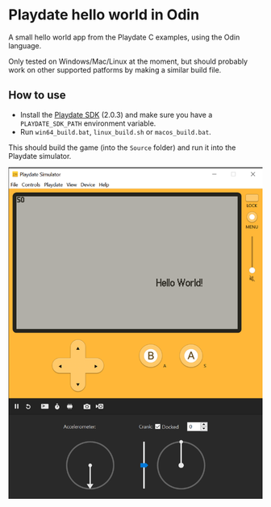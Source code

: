# Playdate hello world in Odin

A small hello world app from the Playdate C examples, using the Odin language.

Only tested on Windows/Mac/Linux at the moment, but should probably work on other supported patforms by making a similar build file.

## How to use

- Install the [Playdate SDK](https://play.date/dev/) (2.0.3) and make sure you have a `PLAYDATE_SDK_PATH` environment variable.
- Run `win64_build.bat`, `linux_build.sh` or `macos_build.bat`.

This should build the game (into the `Source` folder) and run it into the Playdate simulator.

![Playdate Simulator running the hello world example](./simulator.png)